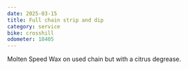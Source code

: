 ```yaml
---
date: 2025-03-15
title: Full chain strip and dip
category: service
bike: crosshill
odometer: 18405
---
```


Molten Speed Wax on used chain but with a citrus degrease.